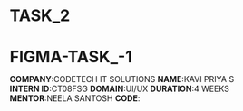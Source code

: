 # TASK_2
# FIGMA-TASK_-1
**COMPANY**:CODETECH IT SOLUTIONS
**NAME**:KAVI PRIYA S
**INTERN ID**:CT08FSG
**DOMAIN**:UI/UX
**DURATION**:4 WEEKS
**MENTOR**:NEELA SANTOSH
**CODE**:
<!DOCTYPE html>
<html lang="en">
<head>
    <meta charset="UTF-8">
    <meta name="viewport" content="width=device-width, initial-scale=1.0">
    <title>Responsive Webpage</title>
    <style>
        /* General Reset */
        * {
            margin: 0;
            padding: 0;
            box-sizing: border-box;
        }

        body {
            font-family: Arial, sans-serif;
            line-height: 1.6;
            background-color: #f4f4f9;
            color: #333;
        }

        header {
            background: #007bff;
            color: white;
            padding: 1rem 0;
            text-align: center;
        }

        nav {
            background: #333;
            color: white;
            padding: 0.5rem;
        }

        nav ul {
            display: flex;
            justify-content: center;
            list-style: none;
        }

        nav ul li {
            margin: 0 15px;
        }

        nav ul li a {
            color: white;
            text-decoration: none;
        }

        .container {
            padding: 2rem;
            max-width: 1200px;
            margin: auto;
        }

        .container p {
            font-size: 1.2rem;
        }

        .certificate {
            margin-top: 2rem;
            padding: 2rem;
            border: 2px dashed #007bff;
            text-align: center;
            background: white;
        }

        footer {
            background: #333;
            color: white;
            text-align: center;
            padding: 1rem 0;
            margin-top: 2rem;
        }

        /* Media Queries */
        @media (max-width: 768px) {
            nav ul {
                flex-direction: column;
                text-align: center;
            }

            .container p {
                font-size: 1rem;
            }

            .certificate {
                padding: 1rem;
                font-size: 1rem;
            }
        }

        @media (max-width: 480px) {
            header h1 {
                font-size: 1.5rem;
            }

            nav ul li {
                margin: 10px 0;
            }

            .container {
                padding: 1rem;
            }

            .certificate {
                font-size: 0.9rem;
            }

            footer p {
                font-size: 0.9rem;
            }
        }
    </style>
</head>
<body>
    <header>
        <h1>Responsive Webpage Design</h1>
    </header>
    <nav>
        <ul>
            <li><a href="#home">Home</a></li>
            <li><a href="#about">About</a></li>
            <li><a href="#contact">Contact</a></li>
        </ul>
    </nav>
    <div class="container">
        <p>Welcome to the responsive webpage design tutorial. This page adjusts to various screen sizes using HTML, CSS, and JavaScript. Follow the instructions below to complete your internship project successfully.</p>

        <div class="certificate">
            <h2>Completion Certificate</h2>
            <p>Your completion certificate will be issued on your internship end date.</p>
            <p><strong>CodTech</strong></p>
        </div>
    </div>
    <footer>
        <p>&copy; 2025 CodTech. All rights reserved.</p>
    </footer>
</body>
</html>
**DESCRIPTION**:
This code is for a responsive webpage designed using HTML and CSS, with responsiveness achieved through media queries. Its purpose is to provide a seamless user experience across different devices, such as desktops, tablets, and mobile phones.
HTML Structure
The HTML section forms the structural backbone of the webpage:
Document Declaration and Metadata:
The <!DOCTYPE html> specifies the document type as HTML5.
The <html lang="en"> sets the language to English for accessibility.
Inside <head>, metadata such as <meta charset="UTF-8"> ensures proper character encoding for all text. The <meta name="viewport" content="width=device-width, initial-scale=1.0"> ensures the webpage scales properly on all screen sizes. The <title> defines the name of the webpage shown in the browser tab.
Page Content:
The <body> contains the main content divided into:
Header (<header>): Displays the page title, “Responsive Webpage Design,” with a blue background and white text.
Navigation Bar (<nav>): Contains a horizontal list of links (Home, About, Contact). The links are styled to remove underlines and align evenly.
Main Content Area (.container): Includes a welcome message and a section styled to look like a certificate. The certificate section has a dashed border, centered text, and some padding.
Footer (<footer>): Displays a copyright message centered at the bottom of the page.
CSS Styling
The CSS is embedded within the <style> tags and defines the webpage's layout and appearance. It ensures that the page is visually appealing and adjusts dynamically to screen size.
Global Reset:
The * selector removes default padding and margin from all elements (margin: 0; padding: 0) and ensures consistent box-sizing with `box-sizing'
**OUTPUT**:
![Image](https://github.com/user-attachments/assets/19c85072-faeb-4680-8344-a884abcc7141)

